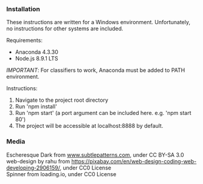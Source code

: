 ### Installation

These instructions are written for a Windows environment. Unfortunately, no instructions for other systems are included.

Requirements:
- Anaconda 4.3.30  
- Node.js 8.9.1 LTS

*IMPORTANT*: For classifiers to work, Anaconda must be added to PATH environment.

Instructions:
1. Navigate to the project root directory
2. Run 'npm install'
3. Run 'npm start' (a port argument can be included here. e.g. 'npm start 80')
4. The project will be accessible at localhost:8888 by default.

### Media

Escheresque Dark from www.subtlepatterns.com, under CC BY-SA 3.0  
web-design by rahu from https://pixabay.com/en/web-design-coding-web-developing-2906159/, under CC0 License  
Spinner from loading.io, under CC0 License
